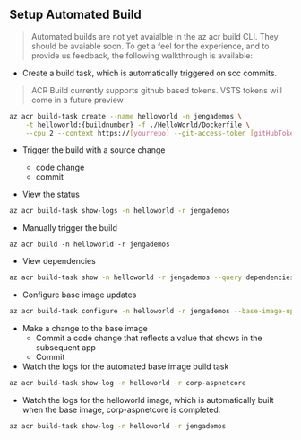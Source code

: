
## Setup Automated Build

> Automated builds are not yet avaialble in the az acr build CLI. They should be avaiable soon. To get a feel for the experience, and to provide us feedback, the following walkthrough is available:


- Create a build task, which is automatically triggered on scc commits. 

> ACR Build currently supports github based tokens. VSTS tokens will come in a future preview

```bash
az acr build-task create --name helloworld -n jengademos \
    -t helloworld:{buildnumber} -f ./HelloWorld/Dockerfile \
    --cpu 2 --context https://[yourrepo] --git-access-token [gitHubToken]
```

- Trigger the build with a source change
  - code change
  - commit

- View the status

```bash
az acr build-task show-logs -n helloworld -r jengademos
```

- Manually trigger the build

```
az acr build -n helloworld -r jengademos
```

- View dependencies

```bash
az acr build-task show -n helloworld -r jengademos --query dependencies
```

- Configure base image updates

```bash
az acr build-task configure -n helloworld -r jengademos --base-image-updates final
```

- Make a change to the base image
  - Commit a code change that reflects a value that shows in the subsequent app
  - Commit
- Watch the logs for the automated base image build task

```bash
az acr build-task show-log -n helloworld -r corp-aspnetcore
```

- Watch the logs for the helloworld image, which is automatically built when the base image, corp-aspnetcore is completed.
```bash
az acr build-task show-log -n helloworld -r jengademos
```
